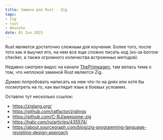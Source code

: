 ```yaml
---
title: Замена для Rust - Zig
tags:
- zig
- rust
- devnote
date: 01 Jun 2023
---
```



Rust является достаточно сложным для изучения. Более того, после того как я выучил его, на нем все еще сложно писать код (из-за borrow checker, а также огромного количества встроенных методов).

Недавно смотрел видос на канале [ThePrimeagen](https://www.youtube.com/watch?v=VU1h-h9doS8&pp=ygUQemlnIHRoZXByaW1lYWdlbg%3D%3D), там велась тема о том, что неплохой заменой Rust является Zig.

Думаю попробовать написать на нем что-то на днях или хотя бы посмотреть на то, как выглядит язык в боевых условиях.

Оставлю тут несколько ссылок:

- https://ziglang.org/
- https://github.com/ratfactor/ziglings
- https://github.com/C-BJ/awesome-zig
- https://habr.com/ru/articles/435574/
- https://about.sourcegraph.com/blog/zig-programming-language-revisiting-design-approach
